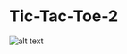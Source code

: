 # Tic-Tac-Toe-2


![alt text](https://raw.githubusercontent.com/dexink1/Tic-Tac-Toe-2/ttt%20pic.png)
